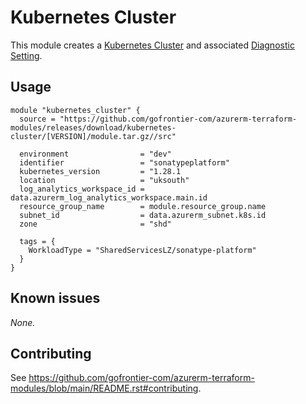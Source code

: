 # Kubernetes Cluster

This module creates a [Kubernetes Cluster](https://registry.terraform.io/providers/hashicorp/azurerm/latest/docs/resources/kubernetes_cluster) and associated [Diagnostic Setting](https://registry.terraform.io/providers/hashicorp/azurerm/latest/docs/resources/monitor_diagnostic_setting).

## Usage

```hcl
module "kubernetes_cluster" {
  source = "https://github.com/gofrontier-com/azurerm-terraform-modules/releases/download/kubernetes-cluster/[VERSION]/module.tar.gz//src"

  environment                = "dev"
  identifier                 = "sonatypeplatform"
  kubernetes_version         = "1.28.1
  location                   = "uksouth"
  log_analytics_workspace_id = data.azurerm_log_analytics_workspace.main.id
  resource_group_name        = module.resource_group.name
  subnet_id                  = data.azurerm_subnet.k8s.id
  zone                       = "shd"

  tags = {
    WorkloadType = "SharedServicesLZ/sonatype-platform"
  }
}
```

## Known issues

_None._

## Contributing

See <https://github.com/gofrontier-com/azurerm-terraform-modules/blob/main/README.rst#contributing>.
